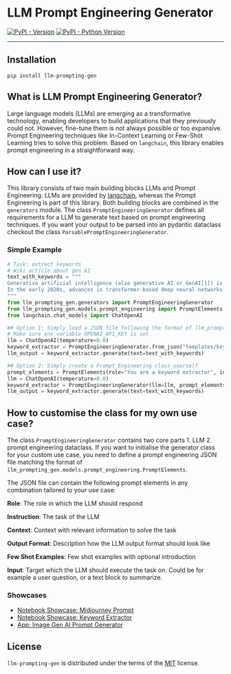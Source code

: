 # LLM Prompt Engineering Generator

[![PyPI - Version](https://img.shields.io/pypi/v/llm-prompting-gen.svg)](https://pypi.org/project/llm-prompting-gen)
[![PyPI - Python Version](https://img.shields.io/pypi/pyversions/llm-prompting-gen.svg)](https://pypi.org/project/llm-prompting-gen)

-----


## Installation

```console
pip install llm-prompting-gen
```

## What is LLM Prompt Engineering Generator?
Large language models (LLMs) are emerging as a transformative technology, enabling developers to build applications that they previously could not. However, fine-tune them is not always possible or too expansive. Prompt Engineering techniques like In-Context Learning or Few-Shot Learning tries to solve this problem. Based on `langchain`, this library enables prompt engineering in a straightforward way. 

## How can I use it?
This library consists of two main building blocks LLMs and Prompt Engineering. LLMs are provided by [langchain](https://github.com/langchain-ai/langchain), whereas the Prompt Engineering is part of this library. 
Both building blocks are combined in the `generators` module. The class `PromptEngineeringGenerator` defines all requirements for a LLM to generate text based on prompt engineering techniques. If you want your output to be parsed into an pydantic dataclass checkout the class `ParsablePromptEngineeringGenerator`. 

### Simple Example
```python
# Task: extract keywords
# Wiki article about gen AI
text_with_keywords = """
Generative artificial intelligence (also generative AI or GenAI[1]) is artificial intelligence capable of generating text, images, or other media, using generative models.[2][3][4] Generative AI models learn the patterns and structure of their input training data and then generate new data that has similar characteristics.
In the early 2020s, advances in transformer-based deep neural networks enabled a number of generative AI systems notable for accepting natural language prompts as input. These include large language model chatbots such as ChatGPT, Bing Chat, Bard, and LLaMA, and text-to-image artificial intelligence art systems such as Stable Diffusion, Midjourney, and DALL-E.
"""
from llm_prompting_gen.generators import PromptEngineeringGenerator
from llm_prompting_gen.models.prompt_engineering import PromptElements
from langchain.chat_models import ChatOpenAI

## Option 1: Simply load a JSON file following the format of llm_prompting_gen.models.prompt_engineering.PromptElements
# Make sure env variable OPENAI_API_KEY is set
llm = ChatOpenAI(temperature=0.0)
keyword_extractor = PromptEngineeringGenerator.from_json("templates/keyword_extractor.json", llm=llm)
llm_output = keyword_extractor.generate(text=text_with_keywords)

## Option 2: Simply create a Prompt Engineering class yourself
prompt_elements = PromptElements(role="You are a keyword extractor", instruction="Extract the keyword from the text delimited by '''", input="'''{text}'''")
llm = ChatOpenAI(temperature=0.0)
keyword_extractor = PromptEngineeringGenerator(llm=llm, prompt_elements=prompt_elements)
llm_output = keyword_extractor.generate(text=text_with_keywords)
```

## How to customise the class for my own use case?
The class `PromptEngineeringGenerator` contains two core parts 1. LLM 2. prompt engineering dataclass. If you want to initialise the generator class for your custom use case, you need to define a prompt engineering JSON file matching the format of `llm_prompting_gen.models.prompt_engineering.PromptElements`.

The JSON file can contain the following prompt elements in any combination tailored to your use case:

**Role**:
The role in which the LLM should respond

**Instruction**:
The task of the LLM

**Context**:
Context with relevant information to solve the task

**Output Format**:
Description how the LLM output format should look like

**Few Shot Examples**:
Few shot examples with optional introduction

**Input**:
Target which the LLM should execute the task on. Could be for example a user question, or a text block to summarize.


### Showcases
* [Notebook Showcase: Midjourney Prompt](https://github.com/FloTeu/llm-prompt-engineering-generator/blob/main/notebooks/few_shot_shirt_design_image_prompts.ipynb)
* [Notebook Showcase: Keyword Extractor](https://github.com/FloTeu/llm-prompt-engineering-generator/blob/main/notebooks/keyword_extractor.ipynb)
* [App: Image Gen AI Prompt Generator](https://image-gen-ai-app.streamlit.app/)


## License
`llm-prompting-gen` is distributed under the terms of the [MIT](https://spdx.org/licenses/MIT.html) license.
